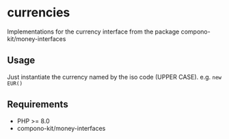 # currencies

Implementations for the currency interface from the package compono-kit/money-interfaces

## Usage

Just instantiate the currency named by the iso code (UPPER CASE).
e.g. `new EUR()`

## Requirements

* PHP >= 8.0
* compono-kit/money-interfaces
